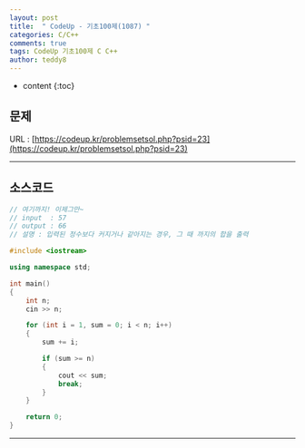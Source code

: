 ```yaml
---
layout: post   
title:  " CodeUp - 기초100제(1087) "
categories: C/C++
comments: true
tags: CodeUp 기초100제 C C++
author: teddy8  
---
```

* content
{:toc}

## 문제
URL : [https://codeup.kr/problemsetsol.php?psid=23](https://codeup.kr/problemsetsol.php?psid=23)

---

## 소스코드
``` cpp
// 여기까지! 이제그만~
// input  : 57
// output : 66
// 설명 : 입력된 정수보다 커지거나 같아지는 경우, 그 때 까지의 합을 출력

#include <iostream>

using namespace std;

int main()
{
	int n;
	cin >> n;

	for (int i = 1, sum = 0; i < n; i++)
	{
		sum += i;

		if (sum >= n)
		{
			cout << sum;
			break;
		}				
	}

	return 0;
}
```

---
